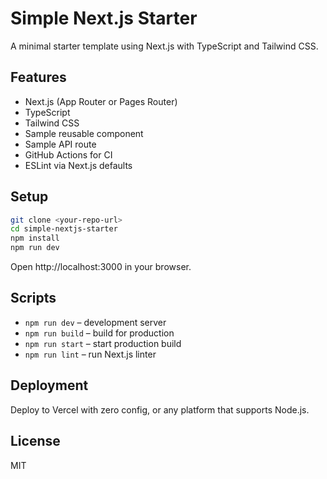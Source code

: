 # Simple Next.js Starter

A minimal starter template using Next.js with TypeScript and Tailwind CSS.

## Features

- Next.js (App Router or Pages Router)
- TypeScript
- Tailwind CSS
- Sample reusable component
- Sample API route
- GitHub Actions for CI
- ESLint via Next.js defaults

## Setup

```bash
git clone <your-repo-url>
cd simple-nextjs-starter
npm install
npm run dev
```

Open http://localhost:3000 in your browser.

## Scripts

- `npm run dev` – development server
- `npm run build` – build for production
- `npm run start` – start production build
- `npm run lint` – run Next.js linter

## Deployment

Deploy to Vercel with zero config, or any platform that supports Node.js.

## License

MIT
